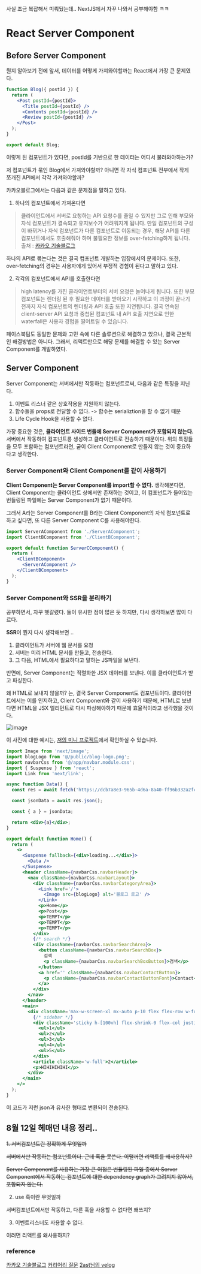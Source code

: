 사실 조금 복잡해서 미뤄뒀는데.. NextJS에서 자꾸 나와서 공부해야함 ㅋㅋ

# React Server Component

## Before Server Component

뭔지 알아보기 전에 앞서, 데이터를 어떻게 가져와야할까는 React에서 가장 큰 문제였다.

```jsx
function Blog({ postId }) {
  return (
    <Post postId={postId}>
      <Title postId={postId} />
      <Contents postId={postId} />
      <Review postId={postId} />
    </Post>
  );
}

export default Blog;
```

이렇게 된 컴포넌트가 있다면, postId를 기반으로 한 데이터는 어디서 불러와야하는가?

저 컴포넌트가 묶인 Blog에서 가져와야할까?
아니면 각 자식 컴포넌트 전부에서 작게 쪼개진 API에서 각각 가져와야할까?

카카오블로그에서는 다음과 같은 문제점을 말하고 있다.

1. 하나의 컴포넌트에서 가져온다면

> 클라이언트에서 서버로 요청하는 API 요청수를 줄일 수 있지만 그로 인해 부모와 자식 컴포넌트가 결속되고 유지보수가 어려워지게 됩니다. 만일 컴포넌트의 구성이 바뀌거나 자식 컴포넌트가 다른 컴포넌트로 이동되는 경우, 해당 API를 다른 컴포넌트에서도 호출해줘야 하며 불필요한 정보를 over-fetching하게 됩니다.
> 출처 : [카카오 기술블로그](https://tech.kakaopay.com/post/react-server-components/#%EB%A6%AC%EC%95%A1%ED%8A%B8-%EC%BB%B4%ED%8F%AC%EB%84%8C%ED%8A%B8%EC%9D%98-data-fetching)

하나의 API로 묶는다는 것은 결국 컴포넌트 개발하는 입장에서의 문제이다. 또한, over-fetching의 경우는 사용자에게 있어서 부정적 경험이 된다고 말하고 있다.

2. 각각의 컴포넌트에서 API를 호출한다면

> high latency를 가진 클라이언트부터의 서버 요청은 늘어나게 됩니다. 또한 부모 컴포넌트는 렌더링 된 후 필요한 데이터를 받아오기 시작하고 이 과정이 끝나기 전까지 자식 컴포넌트의 렌더링과 API 호출 또한 지연됩니다. 결국 연속된 client-server API 요청과 중첩된 컴포넌트 내 API 호출 지연으로 인한 waterfall은 사용자 경험을 떨어트릴 수 있습니다.

페이스북팀도 동일한 문제와 고민 속에 다른 솔루션으로 해결하고 있으나, 결국 근본적인 해결방법은 아니다. 그래서, 리액트만으로 해당 문제를 해결할 수 있는 Server Component를 개발하였다.

## Server Component

Server Component는 서버에서만 작동하는 컴포넌트로써, 다음과 같은 특징을 지닌다.

1. 이벤트 리스너 같은 상호작용을 지원하지 않는다.
2. 함수들을 props로 전달할 수 없다. -> 함수는 serializtion을 할 수 없기 때문
3. Life Cycle Hook을 사용할 수 없다.

가장 중요한 것은, **클라이언트 사이드 번들에 Server Component가 포함되지 않는다.**
서버에서 작동하여 컴포넌트릉 생성하고 클라이언트로 전송하기 때문이다.
위의 특징들을 모두 포함하는 컴포넌트라면, 굳이 Client Component로 만들지 않는 것이 중요하다고 생각한다.

### Server Component와 Client Component를 같이 사용하기

**Client Component는 Server Component를 import할 수 없다.** 생각해본다면, Client Component는 클라이언트 상에서만 존재하는 것이고, 이 컴포넌트가 들어있는 번들링된 파일에는 Server Component가 없기 때문이다.

그래서 A라는 Server Component를 B라는 Client Component의 자식 컴포넌트로 하고 싶다면, 또 다른 Server Component C를 사용해야한다.

```jsx
import ServerAComponent from './ServerAComponent';
import ClientBComponent from './ClientBComponent';

export default function ServerCComponent() {
  return (
    <ClientBComponent>
      <ServerAComponent />
    </ClientBComponent>
  );
}
```

### Server Component와 SSR을 분리하기

공부하면서, 자꾸 헷갈렸다. 둘이 유사한 점이 많은 듯 하지만, 다시 생각하보면 많이 다르다.

**SSR**이 뭔지 다시 생각해보면 ..

1. 클라이언트가 서버에 웹 문서를 요청
2. 서버는 미리 HTML 문서를 만들고, 전송한다.
3. 그 다음, HTML에서 필요하다고 말하는 JS파일을 보낸다.

반면에, Server Component는 직렬화한 JSX 데이터를 보낸다. 이를 클라이언트가 받고 파싱한다.

왜 HTML로 보내지 않을까? 는, 결국 Server Component도 컴포넌트이다. 클라이언트에서는 이를 인지하고, Client Component와 같이 사용하기 때문에, HTML로 보낸다면 HTML을 JSX 엘리먼트로 다시 파싱해야하기 때문에 효율적이라고 생각했을 것이다.

![image](https://github.com/vinitus/my-blog/assets/97886013/9d639a36-dee6-4bf1-903a-582ec6a6e579)

이 사진에 대한 예시는, [저의 미니 프로젝트](https://github.com/vinitus/my-blog/tree/server-component-code)에서 확인하실 수 있습니다.

```jsx
import Image from 'next/image';
import blogLogo from '@/public/blog-logo.png';
import navbarCss from '@/app/navbar.module.css';
import { Suspense } from 'react';
import Link from 'next/link';

async function Data() {
  const res = await fetch('https://dcb7a8e3-965b-4d6a-8a40-ff96b332a2fc.mock.pstmn.io/hi');

  const jsonData = await res.json();

  const { a } = jsonData;

  return <div>{a}</div>;
}

export default function Home() {
  return (
    <>
      <Suspense fallback={<div>loading...</div>}>
        <Data />
      </Suspense>
      <header className={navbarCss.navbarHeader}>
        <nav className={navbarCss.navbarLayout}>
          <div className={navbarCss.navbarCategoryArea}>
            <Link href='/'>
              <Image src={blogLogo} alt='블로그 로고' />
            </Link>
            <p>Home</p>
            <p>Post</p>
            <p>TEMPT</p>
            <p>TEMPT</p>
            <p>TEMPT</p>
          </div>
          {/* search */}
          <div className={navbarCss.navbarSearchArea}>
            <button className={navbarCss.navbarSearchBox}>
              검색
              <p className={navbarCss.navbarSearchBoxButton}>검색</p>
            </button>
            <a href='' className={navbarCss.navbarContactButton}>
              <p className={navbarCss.navbarContactButtonFont}>Contact</p>
            </a>
          </div>
        </nav>
      </header>
      <main>
        <div className='max-w-screen-xl mx-auto p-10 flex flex-row w-full'>
          {/* sidebar */}
          <div className='sticky h-[100vh] flex-shrink-0 flex-col justify-between w-72'>
            <ul>1</ul>
            <ul>2</ul>
            <ul>3</ul>
            <ul>4</ul>
            <ul>5</ul>
          </div>
          <article className='w-full'>2</article>
          <p>HIHIHIHIHI</p>
        </div>
      </main>
    </>
  );
}
```

이 코드가 저런 json과 유사한 형태로 변환되어 전송된다.

## 8월 12일 헤매던 내용 정리..

~~1. 서버컴포넌트란 정확하게 무엇일까~~

~~서버에서만 작동하는 컴포넌트이다. 근데 훅을 못쓴다. 이럴꺼면 리액트를 왜사용하지?~~

~~Server Component를 사용하는 가장 큰 이점은 번들링된 파일 중에서 Server Component에서 작동하는 컴포넌트에 대한 dependency graph가 그려지지 않아서, 포함되지 않는다.~~

2. use 훅이란 무엇일까

서버컴포넌트에서만 작동하고, 다른 훅을 사용할 수 없다면 왜쓰지?

3. 이벤트리스너도 사용할 수 없다.

이러면 리액트를 왜사용하지?

### reference

[카카오 기술블로그](https://tech.kakaopay.com/post/react-server-components/#%EB%A6%AC%EC%95%A1%ED%8A%B8-%EC%BB%B4%ED%8F%AC%EB%84%8C%ED%8A%B8%EC%9D%98-data-fetching)
[커리어리 질문](https://careerly.co.kr/qnas/2625)
[2ast님의 velog](https://velog.io/@2ast/React-%EC%84%9C%EB%B2%84-%EC%BB%B4%ED%8F%AC%EB%84%8C%ED%8A%B8React-Server-Component%EC%97%90-%EB%8C%80%ED%95%9C-%EA%B3%A0%EC%B0%B0)

